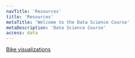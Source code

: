 ```yaml
---
navTitle: 'Resources'
title: 'Resources'
metaTitle: 'Welcome to the Data Science Course'
metaDescription: 'Data Science Course'
access: data
---
```


[Bike visualizations](https://www.visualization.bike/)
